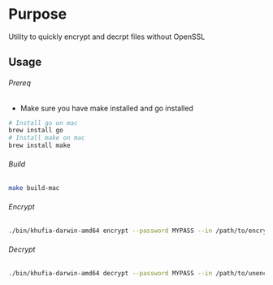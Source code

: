 # Purpose
Utility to quickly encrypt and decrpt files without OpenSSL

## Usage

###### Prereq
- Make sure you have make installed and go installed

```sh
# Install go on mac
brew install go
# Install make on mac
brew install make
```

###### Build

```sh
make build-mac
```

###### Encrypt

```sh
./bin/khufia-darwin-amd64 encrypt --password MYPASS --in /path/to/encrypted/file --out /path/to/decrypted/file
```

###### Decrypt

```sh
./bin/khufia-darwin-amd64 decrypt --password MYPASS --in /path/to/unencrypted/file --out /path/to/encrypted/file
```
